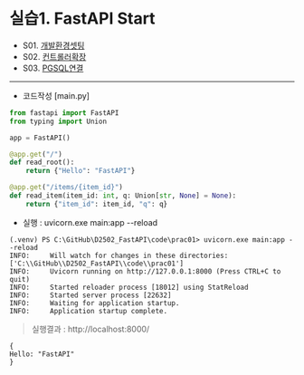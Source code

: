 # 실습1. FastAPI Start

- S01. [개발환경셋팅](./S01_개발환경셋팅.md) 
- S02. [컨트롤러확장](./S02_컨트롤러확장.md)
- S03. [PGSQL연결  ](./S03_PGSQL연결.md)

---

- 코드작성 
[main.py]
```python
from fastapi import FastAPI
from typing import Union

app = FastAPI()

@app.get("/")
def read_root():
    return {"Hello": "FastAPI"}

@app.get("/items/{item_id}")
def read_item(item_id: int, q: Union[str, None] = None):
    return {"item_id": item_id, "q": q}
```

- 실행 : uvicorn.exe main:app --reload
```
(.venv) PS C:\GitHub\D2502_FastAPI\code\prac01> uvicorn.exe main:app --reload
INFO:     Will watch for changes in these directories: ['C:\\GitHub\\D2502_FastAPI\\code\\prac01']
INFO:     Uvicorn running on http://127.0.0.1:8000 (Press CTRL+C to quit)
INFO:     Started reloader process [18012] using StatReload
INFO:     Started server process [22632]
INFO:     Waiting for application startup.
INFO:     Application startup complete.
```
> 실행결과 : 
http://localhost:8000/
```
{
Hello: "FastAPI"
}
```

